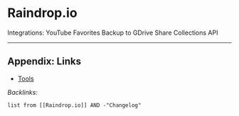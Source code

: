 # Raindrop.io

Integrations: YouTube Favorites
Backup to GDrive
Share Collections
API

---

## Appendix: Links

* [Tools](../../Tools.md)

*Backlinks:*

````dataview
list from [[Raindrop.io]] AND -"Changelog"
````
